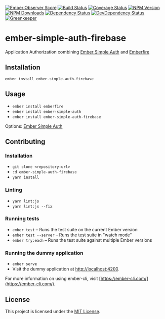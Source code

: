 [![Ember Observer Score](http://emberobserver.com/badges/ember-simple-auth-firebase.svg)](http://emberobserver.com/addons/ember-simple-auth-firebase)
[![Build Status](https://travis-ci.org/devotox/ember-simple-auth-firebase.svg)](http://travis-ci.org/devotox/ember-simple-auth-firebase)
[![Coverage Status](https://codecov.io/gh/devotox/ember-simple-auth-firebase/branch/master/graph/badge.svg)](https://codecov.io/gh/devotox/ember-simple-auth-firebase)
[![NPM Version](https://badge.fury.io/js/ember-simple-auth-firebase.svg)](http://badge.fury.io/js/ember-simple-auth-firebase)
[![NPM Downloads](https://img.shields.io/npm/dm/ember-simple-auth-firebase.svg)](https://www.npmjs.org/package/ember-simple-auth-firebase)
[![Dependency Status](https://david-dm.org/poetic/ember-simple-auth-firebase.svg)](https://david-dm.org/poetic/ember-simple-auth-firebase)
[![DevDependency Status](https://david-dm.org/poetic/ember-simple-auth-firebase/dev-status.svg)](https://david-dm.org/poetic/ember-simple-auth-firebase#info=devDependencies)
[![Greenkeeper](https://badges.greenkeeper.io/devotox/ember-simple-auth-firebase.svg)](https://greenkeeper.io/)

ember-simple-auth-firebase
==============================================================================

Application Authorization combining [Ember Simple Auth](https://github.com/simplabs/ember-simple-auth) and [Emberfire](https://github.com/firebase/emberfire)

Installation
------------------------------------------------------------------------------

```
ember install ember-simple-auth-firebase
```


Usage
------------------------------------------------------------------------------

* `ember install emberfire`
* `ember install ember-simple-auth`
* `ember install ember-simple-auth-firebase`

Options: [Ember Simple Auth](https://github.com/simplabs/ember-simple-auth)

Contributing
------------------------------------------------------------------------------

### Installation

* `git clone <repository-url>`
* `cd ember-simple-auth-firebase`
* `yarn install`

### Linting

* `yarn lint:js`
* `yarn lint:js --fix`

### Running tests

* `ember test` – Runs the test suite on the current Ember version
* `ember test --server` – Runs the test suite in "watch mode"
* `ember try:each` – Runs the test suite against multiple Ember versions

### Running the dummy application

* `ember serve`
* Visit the dummy application at [http://localhost:4200](http://localhost:4200).

For more information on using ember-cli, visit [https://ember-cli.com/](https://ember-cli.com/).

License
------------------------------------------------------------------------------

This project is licensed under the [MIT License](LICENSE.md).
